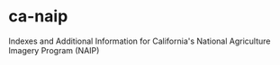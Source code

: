 # ca-naip
Indexes and Additional Information for California's National Agriculture Imagery Program (NAIP) 
